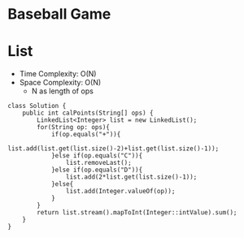 # Baseball Game

# List

- Time Complexity: O(N)
- Space Complexity: O(N)
  - N as length of ops

```
class Solution {
    public int calPoints(String[] ops) {
        LinkedList<Integer> list = new LinkedList();
        for(String op: ops){
            if(op.equals("+")){
                list.add(list.get(list.size()-2)+list.get(list.size()-1));
            }else if(op.equals("C")){
                list.removeLast();
            }else if(op.equals("D")){
                list.add(2*list.get(list.size()-1));
            }else{
                list.add(Integer.valueOf(op));
            }
        }
        return list.stream().mapToInt(Integer::intValue).sum();
    }
}
```
